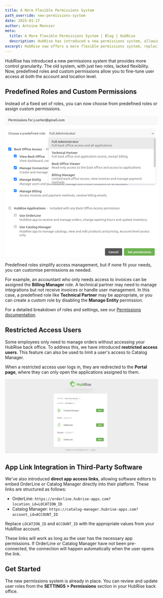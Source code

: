 ```yaml
---
title: A More Flexible Permissions System
path_override: new-permissions-system
date: 2025-01-17
author: Antoine Monnier
meta:
  title: A More Flexible Permissions System | Blog | HubRise
  description: HubRise has introduced a new permissions system, allowing more granular control over user access, app-only users, and better integration options.
excerpt: HubRise now offers a more flexible permissions system, replacing the old Admin/Manager model with predefined roles and custom permissions. This allows for better security and more control over user access.
---
```


[//]: # "Photo credits: https://pixabay.com/photos/castle-bridge-love-locks-padlock-3480601/"

HubRise has introduced a new permissions system that provides more control granularity. The old system, with just two roles, lacked flexibility. Now, predefined roles and custom permissions allow you to fine-tune user access at both the account and location level.

## Predefined Roles and Custom Permissions

Instead of a fixed set of roles, you can now choose from predefined roles or assign custom permissions.

![Permissions](./001-2x-permissions.png)

Predefined roles simplify access management, but if none fit your needs, you can customise permissions as needed.

For example, an accountant who only needs access to invoices can be assigned the **Billing Manager** role. A technical partner may need to manage integrations but not receive invoices or handle user management. In this case, a predefined role like **Technical Partner** may be appropriate, or you can create a custom role by disabling the **Manage Entity** permission.

For a detailed breakdown of roles and settings, see our [Permissions documentation](/docs/permissions).

## Restricted Access Users

Some employees only need to manage orders without accessing your HubRise back office. To address this, we have introduced **restricted access users**. This feature can also be used to limit a user's access to Catalog Manager.

When a restricted access user logs in, they are redirected to the **Portal page**, where they can only open the applications assigned to them.

![Restricted Access Users](./002-permissions-portal.png)

## App Link Integration in Third-Party Software

We've also introduced **direct app access links**, allowing software editors to embed OrderLine or Catalog Manager directly into their platform. These links are structured as follows:

- OrderLine: `https://orderline.hubrise-apps.com?location_id=LOCATION_ID`
- Catalog Manager: `https://catalog-manager.hubrise-apps.com?account_id=ACCOUNT_ID`

Replace `LOCATION_ID` and `ACCOUNT_ID` with the appropriate values from your HubRise account.

These links will work as long as the user has the necessary app permissions. If OrderLine or Catalog Manager have not been pre-connected, the connection will happen automatically when the user opens the link.

## Get Started

The new permissions system is already in place. You can review and update user roles from the **SETTINGS > Permissions** section in your HubRise back office.
